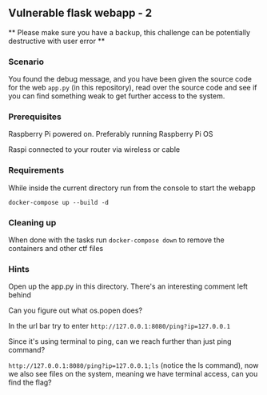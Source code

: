 ## Vulnerable flask webapp - 2

** Please make sure you have a backup, this challenge can be potentially destructive with user error **

### Scenario 

You found the debug message, and you have been given the source code for the web `app.py` (in this repository), read over the source code and see if you can find something weak to get further access to the system.

### Prerequisites

Raspberry Pi powered on. Preferably running Raspberry Pi OS

Raspi connected to your router via wireless or cable

### Requirements

While inside the current directory run from the console to start the webapp

`docker-compose up --build -d`

### Cleaning up

When done with the tasks run `docker-compose down` to remove the containers and other ctf files

### **Hints**

Open up the app.py in this directory. There's an interesting comment left behind

Can you figure out what os.popen does?

In the url bar try to enter `http://127.0.0.1:8080/ping?ip=127.0.0.1`

Since it's using terminal to ping, can we reach further than just ping command?

`http://127.0.0.1:8080/ping?ip=127.0.0.1;ls` (notice the ls command), now we also see files on the system, meaning we have terminal access, can you find the flag?

